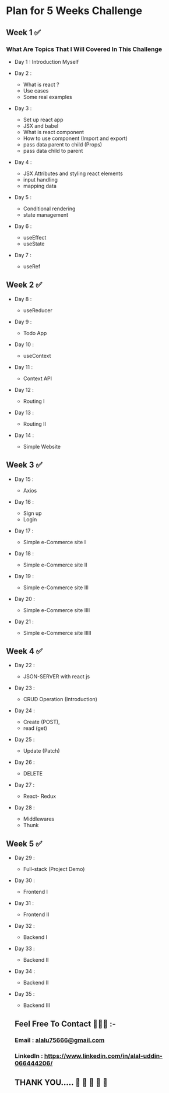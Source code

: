

# Plan for 5 Weeks  Challenge

## Week 1 ✅

### What Are Topics That I Will Covered In This Challenge
- Day 1 : Introduction Myself
- Day 2 : 
     - What is react ?
     - Use cases 
     - Some real examples

- Day 3 :
     - Set up react app
     - JSX and babel
     - What is react component 
     - How to use component (Import and export)
     - pass data parent to child (Props)
     - pass data child to parent

- Day 4 : 
    - JSX Attributes and styling react elements
    - input handling
    - mapping data

- Day 5 : 
    - Conditional rendering 
    - state management

- Day 6 : 
    - useEffect
    - useState

- Day 7 : 
    - useRef
 

## Week 2 ✅   

- Day 8 : 
    - useReducer

- Day 9 : 
    - Todo App


- Day 10 : 
    - useContext

- Day 11 : 
    - Context API

- Day 12 : 
    - Routing I

- Day 13 : 
    - Routing II

- Day 14 : 
    - Simple Website

## Week 3 ✅ 
      
- Day 15 : 
    - Axios      

- Day 16 : 
    - Sign up
    - Login

- Day 17 : 
    - Simple e-Commerce site I 

- Day 18 : 
    - Simple e-Commerce site II

- Day 19 : 
    - Simple e-Commerce site III  

- Day 20 : 
    - Simple e-Commerce site IIII  

- Day 21 : 
    - Simple e-Commerce site IIIII       

## Week 4 ✅ 

- Day 22 : 
    - JSON-SERVER with react js

- Day 23 : 
    - CRUD Operation (Introduction)

- Day 24 : 
    - Create (POST), 
    - read (get)

- Day 25 : 
    - Update (Patch)  

- Day 26 : 
    - DELETE 


- Day 27 : 
    - React- Redux


- Day 28 : 
    - Middlewares
    - Thunk

## Week 5 ✅ 

- Day 29 : 
    - Full-stack (Project Demo)
   
- Day 30 : 
    - Frontend I
   
- Day 31 : 
    - Frontend II  

- Day 32 : 
    - Backend I 

- Day 33 : 
    - Backend II

- Day 34 : 
    - Backend II     

- Day 35 : 
    - Backend III   

  ## Feel Free To Contact 🧑‍🤝‍🧑 :- 
   
  ### Email : alalu75666@gmail.com
  ### LinkedIn : https://www.linkedin.com/in/alal-uddin-066444206/

  ## THANK YOU..... 🤗 🤗 🤗 🤗 🤗    
 